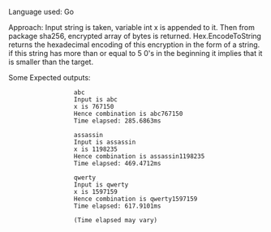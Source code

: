 Language used: Go

Approach: Input string is taken, variable int x is appended to it. 
          Then from package sha256, encrypted array of bytes is returned.
          Hex.EncodeToString returns the hexadecimal encoding of this encryption in the form of a string.
          if this string has more than or equal to 5 0's in the beginning it implies that it is smaller than the target.
          
Some Expected outputs: 
                      
                      abc
                      Input is abc
                      x is 767150
                      Hence combination is abc767150
                      Time elapsed: 285.6863ms

                      assassin
                      Input is assassin
                      x is 1198235
                      Hence combination is assassin1198235
                      Time elapsed: 469.4712ms

                      qwerty
                      Input is qwerty
                      x is 1597159
                      Hence combination is qwerty1597159
                      Time elapsed: 617.9101ms

                      (Time elapsed may vary)
